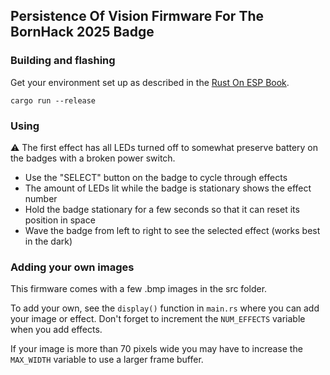 ## Persistence Of Vision Firmware For The BornHack 2025 Badge

### Building and flashing

Get your environment set up as described in the [Rust On ESP Book](https://docs.espressif.com/projects/rust/book/).

```
cargo run --release
```

### Using

⚠️ The first effect has all LEDs turned off to somewhat preserve battery on the badges with a broken power switch.

- Use the "SELECT" button on the badge to cycle through effects
- The amount of LEDs lit while the badge is stationary shows the effect number
- Hold the badge stationary for a few seconds so that it can reset its position in space
- Wave the badge from left to right to see the selected effect (works best in the dark)

### Adding your own images

This firmware comes with a few .bmp images in the src folder.

To add your own, see the `display()` function in `main.rs` where you can add your image or effect.
Don't forget to increment the `NUM_EFFECTS` variable when you add effects.

If your image is more than 70 pixels wide you may have to increase the `MAX_WIDTH` variable to use a larger frame buffer.
